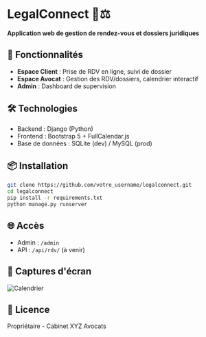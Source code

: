 # LegalConnect 📅⚖️  
**Application web de gestion de rendez-vous et dossiers juridiques**  

## 🚀 Fonctionnalités  
- **Espace Client** : Prise de RDV en ligne, suivi de dossier  
- **Espace Avocat** : Gestion des RDV/dossiers, calendrier interactif  
- **Admin** : Dashboard de supervision  

## 🛠️ Technologies  
- Backend : Django (Python)  
- Frontend : Bootstrap 5 + FullCalendar.js  
- Base de données : SQLite (dev) / MySQL (prod)  

## 📦 Installation  
```bash
git clone https://github.com/votre_username/legalconnect.git
cd legalconnect
pip install -r requirements.txt
python manage.py runserver
```

## 🌐 Accès  
- Admin : `/admin`  
- API : `/api/rdv/` (à venir)  

## 📸 Captures d'écran  
![Calendrier](https://via.placeholder.com/600x400?text=Calendrier+LegalConnect)  

## 📝 Licence  
Propriétaire - Cabinet XYZ Avocats  